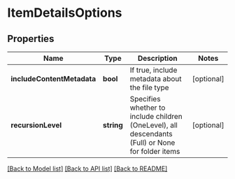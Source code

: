 # ItemDetailsOptions

## Properties
Name | Type | Description | Notes
------------ | ------------- | ------------- | -------------
**includeContentMetadata** | **bool** | If true, include metadata about the file type | [optional] 
**recursionLevel** | **string** | Specifies whether to include children (OneLevel), all descendants (Full) or None for folder items | [optional] 

[[Back to Model list]](../README.md#documentation-for-models) [[Back to API list]](../README.md#documentation-for-api-endpoints) [[Back to README]](../README.md)


